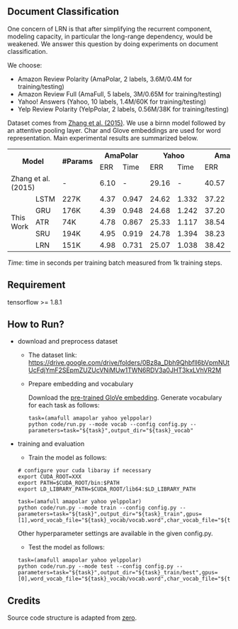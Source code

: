 ## Document Classification

One concern of LRN is that after simplifying the recurrent component, modeling capacity, in particular the long-range
dependency, would be weakened. We answer this question by doing experiments on document classification.

We choose:
 - Amazon Review Polarity (AmaPolar, 2 labels, 3.6M/0.4M for training/testing)
 - Amazon Review Full (AmaFull, 5 labels, 3M/0.65M for training/testing)
 - Yahoo! Answers (Yahoo, 10 labels, 1.4M/60K for training/testing)
 - Yelp Review Polarity (YelpPolar, 2 labels, 0.56M/38K for training/testing)
 
Dataset comes from [Zhang et al. (2015)](https://papers.nips.cc/paper/5782-character-level-convolutional-networks-for-text-classification.pdf).
We use a birnn model followed by an attentive pooling layer. Char and Glove embeddings are used for word representation.
Main experimental results are summarized below.

<table>
  <tr>
    <th colspan="2" rowspan="2">Model</th>
    <th rowspan="2">#Params</th>
    <th colspan="2">AmaPolar</th>
    <th colspan="2">Yahoo</th>
    <th colspan="2">AmaFull</th>
    <th colspan="2">YelpPolar</th>
  </tr>
  <tr>
    <td>ERR</td>
    <td>Time</td>
    <td>ERR</td>
    <td>Time</td>
    <td>ERR</td>
    <td>Time</td>
    <td>ERR</td>
    <td>Time</td>
  </tr>
  <tr>
    <td colspan="2">Zhang et al. (2015)</td>
    <td>-</td>
    <td>6.10</td>
    <td>-</td>
    <td>29.16</td>
    <td>-</td>
    <td>40.57</td>
    <td>-</td>
    <td>5.26</td>
    <td>-</td>
  </tr>
  <tr>
    <td rowspan="5">This<br>Work</td>
    <td>LSTM</td>
    <td>227K</td>
    <td>4.37</td>
    <td>0.947</td>
    <td>24.62</td>
    <td>1.332</td>
    <td>37.22</td>
    <td>1.003</td>
    <td>3.58</td>
    <td>1.362</td>
  </tr>
  <tr>
    <td>GRU</td>
    <td>176K</td>
    <td>4.39</td>
    <td>0.948</td>
    <td>24.68</td>
    <td>1.242</td>
    <td>37.20</td>
    <td>0.982</td>
    <td>3.47</td>
    <td>1.230</td>
  </tr>
  <tr>
    <td>ATR</td>
    <td>74K</td>
    <td>4.78</td>
    <td>0.867</td>
    <td>25.33</td>
    <td>1.117</td>
    <td>38.54</td>
    <td>0.836</td>
    <td>4.00</td>
    <td>1.124</td>
  </tr>
  <tr>
    <td>SRU</td>
    <td>194K</td>
    <td>4.95</td>
    <td>0.919</td>
    <td>24.78</td>
    <td>1.394</td>
    <td>38.23</td>
    <td>0.907</td>
    <td>3.99</td>
    <td>1.310</td>
  </tr>
  <tr>
    <td>LRN</td>
    <td>151K</td>
    <td>4.98</td>
    <td>0.731</td>
    <td>25.07</td>
    <td>1.038</td>
    <td>38.42</td>
    <td>0.788</td>
    <td>3.98</td>
    <td>1.022</td>
  </tr>
</table>

*Time*: time in seconds per training batch measured from 1k training steps.

## Requirement
tensorflow >= 1.8.1

## How to Run?

- download and preprocess dataset

  - The dataset link: https://drive.google.com/drive/folders/0Bz8a_Dbh9Qhbfll6bVpmNUtUcFdjYmF2SEpmZUZUcVNiMUw1TWN6RDV3a0JHT3kxLVhVR2M
  - Prepare embedding and vocabulary
  
    Download the [pre-trained GloVe embedding](http://nlp.stanford.edu/data/glove.840B.300d.zip).
    Generate vocabulary for each task as follows:
    ```
    task=(amafull amapolar yahoo yelppolar)
    python code/run.py --mode vocab --config config.py --parameters=task="${task}",output_dir="${task}_vocab"
    ```
    

- training and evaluation

  - Train the model as follows:
  ```
  # configure your cuda libaray if necessary
  export CUDA_ROOT=XXX
  export PATH=$CUDA_ROOT/bin:$PATH
  export LD_LIBRARY_PATH=$CUDA_ROOT/lib64:$LD_LIBRARY_PATH

  task=(amafull amapolar yahoo yelppolar)
  python code/run.py --mode train --config config.py --parameters=task="${task}",output_dir="${task}_train",gpus=[1],word_vocab_file="${task}_vocab/vocab.word",char_vocab_file="${task}_vocab/vocab.char",enable_hierarchy=False,nthreads=2,enable_bert=False,cell="lrn",swap_memory=False
  ```
  Other hyperparameter settings are available in the given config.py.
  
  - Test the model as follows:
  ```
  task=(amafull amapolar yahoo yelppolar)
  python code/run.py --mode test --config config.py --parameters=task="${task}",output_dir="${task}_train/best",gpus=[0],word_vocab_file="${task}_vocab/vocab.word",char_vocab_file="${task}_vocab/vocab.char",enable_hierarchy=False,nthreads=2,enable_bert=False,cell="lrn",swap_memory=False,train_continue=False,test_output=${task}.out.txt
  ```

## Credits

Source code structure is adapted from [zero](https://github.com/bzhangGo/zero).